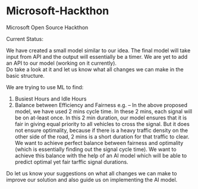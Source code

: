 # Microsoft-Hackthon
Microsoft Open Source Hackthon

Current Status:

We have created a small model similar to our idea. The final model will take input from API and the output will essentially be a timer. We are yet to add an API to our model (working on it currently).  
Do take a look at it and let us know what all changes we can make in the basic structure. 


We are trying to use ML to find:
1.	Busiest Hours and Idle Hours
2.	Balance between Efficiency and Fairness
e.g. – In the above proposed model, we have used 2 mins cycle time. In these 2 mins, each signal will be on at-least once. In this 2 min duration, our model ensures that it is fair in giving equal priority to all vehicles to cross the signal. But it does not ensure optimality, because if there is a heavy traffic density on the other side of the road, 2 mins is a short duration for that traffic to clear. We want to achieve perfect balance between fairness and optimality (which is essentially finding out the signal cycle time).
We want to achieve this balance with the help of an AI model which will be able to predict optimal yet fair tarffic signal durations.


Do let us know your suggestions on what all changes we can make to improve our solution and also guide us on implementing the AI model.
